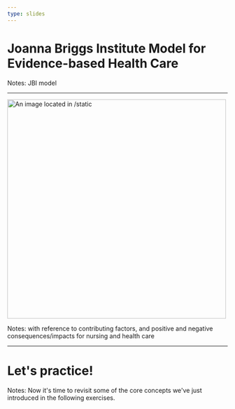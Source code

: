 ```yaml
---
type: slides
---
```


# Joanna Briggs Institute Model for Evidence-based Health Care

Notes: JBI model

---

<img src="JBI.png" alt="An image located in /static" height="500px" width="500px">


Notes: with reference to contributing factors, and positive and negative consequences/impacts for nursing and health care

---

# Let's practice!

Notes: Now it's time to revisit some of the core concepts we've just introduced in the following exercises.
